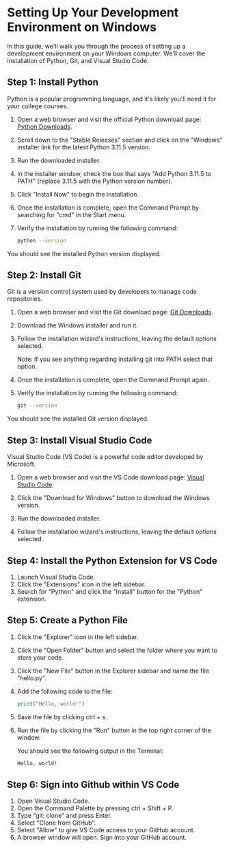 # Setting Up Your Development Environment on Windows

In this guide, we'll walk you through the process of setting up a development environment on your Windows computer. We'll cover the installation of Python, Git, and Visual Studio Code.

## Step 1: Install Python

Python is a popular programming language, and it's likely you'll need it for your college courses.

1. Open a web browser and visit the official Python download page: [Python Downloads](https://www.python.org/downloads/).

2. Scroll down to the "Stable Releases" section and click on the "Windows" installer link for the latest Python 3.11.5 version.

3. Run the downloaded installer.

4. In the installer window, check the box that says "Add Python 3.11.5 to PATH" (replace 3.11.5 with the Python version number).

5. Click "Install Now" to begin the installation.

6. Once the installation is complete, open the Command Prompt by searching for "cmd" in the Start menu.

7. Verify the installation by running the following command:

   ```bash
   python --version
   ```

You should see the installed Python version displayed.

## Step 2: Install Git

Git is a version control system used by developers to manage code repositories.

1. Open a web browser and visit the Git download page: [Git Downloads](https://git-scm.com/downloads).

2. Download the Windows installer and run it.

3. Follow the installation wizard's instructions, leaving the default options selected.

   Note: If you see anything regarding installing git into PATH select that option.

4. Once the installation is complete, open the Command Prompt again.

5. Verify the installation by running the following command:

   ```bash
   git --version
   ```

You should see the installed Git version displayed.

## Step 3: Install Visual Studio Code

Visual Studio Code (VS Code) is a powerful code editor developed by Microsoft.

1. Open a web browser and visit the VS Code download page: [Visual Studio Code](https://code.visualstudio.com/Download).

2. Click the "Download for Windows" button to download the Windows version.

3. Run the downloaded installer.

4. Follow the installation wizard's instructions, leaving the default options selected.

## Step 4: Install the Python Extension for VS Code

1. Launch Visual Studio Code.
2. Click the "Extensions" icon in the left sidebar.
3. Search for "Python" and click the "Install" button for the "Python" extension.

## Step 5: Create a Python File

1. Click the "Explorer" icon in the left sidebar.
2. Click the "Open Folder" button and select the folder where you want to store your code.
3. Click the "New File" button in the Explorer sidebar and name the file "hello.py".
4. Add the following code to the file:

    ```python
    print("Hello, world!")
    ```

5. Save the file by clicking ctrl + s.
6. Run the file by clicking the "Run" button in the top right corner of the window.

   You should see the following output in the Terminal:

   ```bash
   Hello, world!
   ```

## Step 6: Sign into Github within VS Code

1. Open Visual Studio Code.
2. Open the Command Palette by pressing ctrl + Shift + P.
3. Type "git: clone" and press Enter.
4. Select "Clone from GitHub".
5. Select "Allow" to give VS Code access to your GitHub account.
6. A browser window will open. Sign into your GitHub account.

